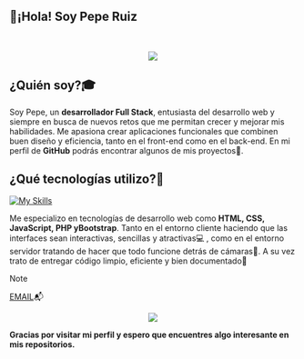 ## 👋¡Hola! Soy Pepe Ruiz
<br>
<p align='center'>
<img src="https://github-readme-streak-stats.herokuapp.com?user=peeperuiiz&theme=white-ice&hide_border=true&date_format=M%20j%5B%2C%20Y%5D">
</p>

## ¿Quién soy?🎓
<p>Soy Pepe, un <strong>desarrollador Full Stack</strong>, entusiasta del desarrollo web y siempre en busca de nuevos retos que me permitan crecer y mejorar mis habilidades. Me apasiona crear aplicaciones funcionales que combinen buen diseño y eficiencia, tanto en el front-end como en el back-end. En mi perfil de <strong>GitHub</strong> podrás encontrar algunos de mis proyectos🚧.</p>

## ¿Qué tecnologías utilizo?📡
[![My Skills](https://skillicons.dev/icons?i=js,html,css,bootstrap,java,php,mysql,ps,git)](https://skillicons.dev)
<p>Me especializo en tecnologías de desarrollo web como <strong>HTML, CSS, JavaScript, PHP yBootstrap</strong>. Tanto en el entorno cliente haciendo que las interfaces sean interactivas, sencillas y atractivas💻 , como en el entorno servidor tratando de hacer que todo funcione detrás de cámaras💾. A su vez trato de entregar código limpio, eficiente y bien documentado📝</p>

> [!NOTE]
> <a href="peperuirom@gmail.com">EMAIL</a>📬

<p align='center'>
<img src="https://github-readme-stats.anuraghazra1.vercel.app/api/top-langs/?username=peeperuiiz&theme=light&hide_border=true&no-bg=true&no-frame=true&langs_count=10">
</p>

<p><strong>Gracias por visitar mi perfil y espero que encuentres algo interesante en mis repositorios.</strong></p>
